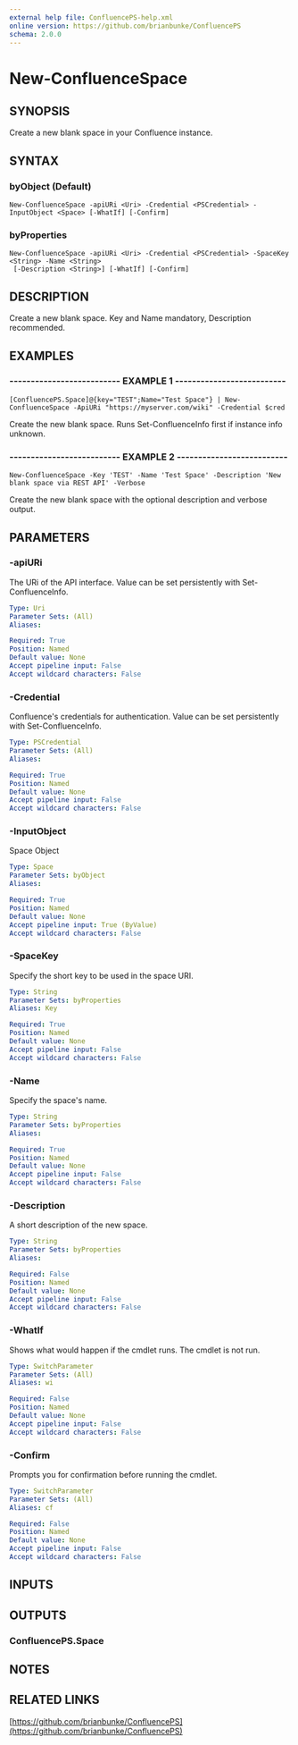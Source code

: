 ```yaml
---
external help file: ConfluencePS-help.xml
online version: https://github.com/brianbunke/ConfluencePS
schema: 2.0.0
---
```


# New-ConfluenceSpace

## SYNOPSIS
Create a new blank space in your Confluence instance.

## SYNTAX

### byObject (Default)
```
New-ConfluenceSpace -apiURi <Uri> -Credential <PSCredential> -InputObject <Space> [-WhatIf] [-Confirm]
```

### byProperties
```
New-ConfluenceSpace -apiURi <Uri> -Credential <PSCredential> -SpaceKey <String> -Name <String>
 [-Description <String>] [-WhatIf] [-Confirm]
```

## DESCRIPTION
Create a new blank space.
Key and Name mandatory, Description recommended.

## EXAMPLES

### -------------------------- EXAMPLE 1 --------------------------
```
[ConfluencePS.Space]@{key="TEST";Name="Test Space"} | New-ConfluenceSpace -ApiURi "https://myserver.com/wiki" -Credential $cred
```

Create the new blank space.
Runs Set-ConfluenceInfo first if instance info unknown.

### -------------------------- EXAMPLE 2 --------------------------
```
New-ConfluenceSpace -Key 'TEST' -Name 'Test Space' -Description 'New blank space via REST API' -Verbose
```

Create the new blank space with the optional description and verbose output.

## PARAMETERS

### -apiURi
The URi of the API interface.
Value can be set persistently with Set-ConfluenceInfo.

```yaml
Type: Uri
Parameter Sets: (All)
Aliases: 

Required: True
Position: Named
Default value: None
Accept pipeline input: False
Accept wildcard characters: False
```

### -Credential
Confluence's credentials for authentication.
Value can be set persistently with Set-ConfluenceInfo.

```yaml
Type: PSCredential
Parameter Sets: (All)
Aliases: 

Required: True
Position: Named
Default value: None
Accept pipeline input: False
Accept wildcard characters: False
```

### -InputObject
Space Object

```yaml
Type: Space
Parameter Sets: byObject
Aliases: 

Required: True
Position: Named
Default value: None
Accept pipeline input: True (ByValue)
Accept wildcard characters: False
```

### -SpaceKey
Specify the short key to be used in the space URI.

```yaml
Type: String
Parameter Sets: byProperties
Aliases: Key

Required: True
Position: Named
Default value: None
Accept pipeline input: False
Accept wildcard characters: False
```

### -Name
Specify the space's name.

```yaml
Type: String
Parameter Sets: byProperties
Aliases: 

Required: True
Position: Named
Default value: None
Accept pipeline input: False
Accept wildcard characters: False
```

### -Description
A short description of the new space.

```yaml
Type: String
Parameter Sets: byProperties
Aliases: 

Required: False
Position: Named
Default value: None
Accept pipeline input: False
Accept wildcard characters: False
```

### -WhatIf
Shows what would happen if the cmdlet runs.
The cmdlet is not run.

```yaml
Type: SwitchParameter
Parameter Sets: (All)
Aliases: wi

Required: False
Position: Named
Default value: None
Accept pipeline input: False
Accept wildcard characters: False
```

### -Confirm
Prompts you for confirmation before running the cmdlet.

```yaml
Type: SwitchParameter
Parameter Sets: (All)
Aliases: cf

Required: False
Position: Named
Default value: None
Accept pipeline input: False
Accept wildcard characters: False
```

## INPUTS

## OUTPUTS

### ConfluencePS.Space

## NOTES

## RELATED LINKS

[https://github.com/brianbunke/ConfluencePS](https://github.com/brianbunke/ConfluencePS)

